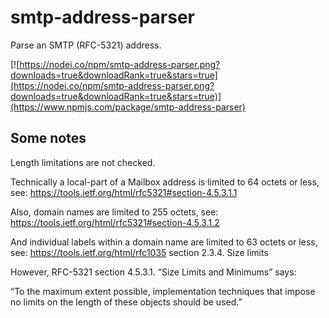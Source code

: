 # smtp-address-parser

Parse an SMTP (RFC-5321) address.

[![https://nodei.co/npm/smtp-address-parser.png?downloads=true&downloadRank=true&stars=true](https://nodei.co/npm/smtp-address-parser.png?downloads=true&downloadRank=true&stars=true)](https://www.npmjs.com/package/smtp-address-parser)

## Some notes

Length limitations are not checked.

Technically a local-part of a Mailbox address is limited to 64 octets
or less, see: <https://tools.ietf.org/html/rfc5321#section-4.5.3.1.1>

Also, domain names are limited to 255 octets, see:
<https://tools.ietf.org/html/rfc5321#section-4.5.3.1.2>

And individual labels within a domain name are limited to 63
octets or less, see:
<https://tools.ietf.org/html/rfc1035> section 2.3.4. Size limits

However, RFC-5321 section 4.5.3.1. “Size Limits and Minimums” says:

“To the maximum extent possible, implementation techniques that impose
no limits on the length of these objects should be used.”
